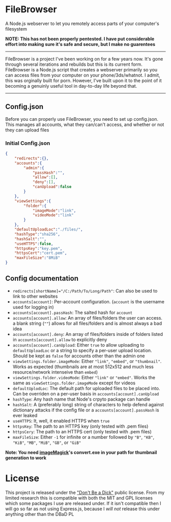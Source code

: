 # FileBrowser
A Node.js webserver to let you remotely access parts of your computer's filesystem

**NOTE: This has not been properly pentested. I have put considerable effort into making sure it's safe and secure, but I make no guarentees**

---

FileBrowser is a project I've been working on for a few years now. It's gone through several iterations and rebuilds but this is its current form. FileBrowser is a Node.js script that creates a webserver primarily so you can access files from your computer on your phone/3ds/whatnot. I admit, this was orginally built for porn. However, I've built upon it to the point of it becoming a genuinly useful tool in day-to-day life beyond that.

---

## Config.json

Before you can properly use FileBrowser, you need to set up config.json. This manages all accounts, what they can/can't access, and whether or not they can upload files

### Initial Config.json

```JSON
{
	"redirects":{},
	"accounts":{
		"admin":{
			"passHash":"",
			"allow":[],
			"deny":[],
			"canUpload":false
		}
	},
	"viewSettings":{
		"folder":{
			"imageMode":"link",
			"videoMode":"link"
		}
	},
	"defaultUploadLoc":"./files/",
	"hashType":"sha256",
	"hashSalt":"",
	"useHTTPS":false,
	"httpsKey":"key.pem",
	"httpsCert":"cert.pem",
	"maxFileSize":"8MiB"
}
```

## Config documentation
- `redirects[shortName]="/C:/Path/To/Long/Path"`: Can also be used to link to other websites
- `accounts[account]`: Per-account configuration. (`account` is the username used for logging in)
- `accounts[account].passHash`: The salted hash for `account`
- `accounts[account].allow`: An array of files/folders the user can access. a blank string (`""`) allows for all files/folders and is almost always a bad idea
- `accounts[account].deny`: An array of files/folders inside of folders listed in `accounts[account].allow` to explicitly deny
- `accounts[account].canUpload`: Either `true` to allow uploading to `defaultUploadLoc` or a string to specify a per-user upload location. Should be kept as `false` for accounts other than the admin one
- `viewSettings.folder.imageMode`: Either `"link"`, `"embed"`, or `"thumbnail"`. Works as expected (thumbnails are at most 512x512 and much less resource/network intenseive than `embed`)
- `viewSettings.folder.videoMode`: Either `"link"` or `"embed"`. Works the same as `viewSettings.folder.imageMode` except for videos
- `defaultUplodLoc`: The default path for uploaded files to be placed into. Can be overriden on a per-user basis in `accounts[account].canUpload`
- `hashType`: Any hash name that Node's crpyto package can handle
- `hashSalt`: A (preferably long) string of characters to help defend against dictionary attacks if the config file or a `accounts[account].passHash` is ever leaked
- `useHTTPS`: It, well, it enabled HTTPS when `true`
- `httpsKey`: The path to an HTTPS key (only tested with .pem files)
- `httpsCery`: The path to an HTTPS cert (only tested with .pem files)
- `maxFileSize`: Either `-1` for infinite or a number followed by `"B"`, `"KB"`, `"KiB"`, `"MB"`, `"MiB"`, `"GB"`, or `"GiB"`

**Note: You need [imageMagick](https://www.imagemagick.org/)'s convert.exe in your path for thumbnail generation to work**

# License

This project is released under the ["Don't Be a Dick"](https://dbad-license.org) public license. From my limited research this is compatible with both the MIT and GPL licenses which some packages I use are released under. If it isn't compatible then I will go so far as not using Express.js, because I *will not* release this under anything other than the DBaD PL

